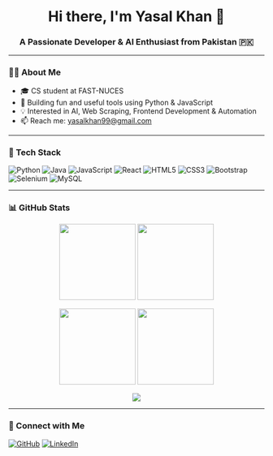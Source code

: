 <h1 align="center">Hi there, I'm Yasal Khan 👋</h1>
<h3 align="center">A Passionate Developer & AI Enthusiast from Pakistan 🇵🇰</h3>

---

### 👨‍💻 About Me

- 🎓 CS student at FAST-NUCES  
- 🚀 Building fun and useful tools using Python & JavaScript  
- 💡 Interested in AI, Web Scraping, Frontend Development & Automation  
- 📫 Reach me: yasalkhan99@gmail.com  

---

### 🚀 Tech Stack

![Python](https://img.shields.io/badge/Python-3776AB?style=for-the-badge&logo=python&logoColor=white)
![Java](https://img.shields.io/badge/Java-ED8B00?style=for-the-badge&logo=openjdk&logoColor=white)
![JavaScript](https://img.shields.io/badge/JavaScript-F7DF1E?style=for-the-badge&logo=javascript&logoColor=black)
![React](https://img.shields.io/badge/React-20232A?style=for-the-badge&logo=react&logoColor=61DAFB)
![HTML5](https://img.shields.io/badge/HTML5-E34F26?style=for-the-badge&logo=html5&logoColor=white)
![CSS3](https://img.shields.io/badge/CSS3-1572B6?style=for-the-badge&logo=css3&logoColor=white)
![Bootstrap](https://img.shields.io/badge/Bootstrap-563D7C?style=for-the-badge&logo=bootstrap&logoColor=white)
![Selenium](https://img.shields.io/badge/Selenium-43B02A?style=for-the-badge&logo=selenium&logoColor=white)
![MySQL](https://img.shields.io/badge/MySQL-00000F?style=for-the-badge&logo=mysql&logoColor=white)

---

### 📊 GitHub Stats

<p align="center">
  <img src="https://github-readme-stats.vercel.app/api?username=Yasalkhan99&show_icons=true&theme=radical" height="150" />
  <img src="https://github-readme-stats.vercel.app/api/top-langs/?username=Yasalkhan99&layout=compact&theme=radical" height="150" />
</p>

<p align="center">
  <img src="https://streak-stats.demolab.com/?user=Yasalkhan99&theme=radical" height="150" />
  <img src="https://github-readme-activity-graph.cyclic.app/graph?username=Yasalkhan99&theme=radical" height="150" />
</p>

<p align="center">
  <img src="https://github-profile-trophy.vercel.app/?username=Yasalkhan99&theme=radical&no-frame=true&row=1" />
</p>




---

### 🔗 Connect with Me

[![GitHub](https://img.shields.io/badge/GitHub-000?style=for-the-badge&logo=github&logoColor=white)](https://github.com/Yasalkhan99)
[![LinkedIn](https://img.shields.io/badge/LinkedIn-0077B5?style=for-the-badge&logo=linkedin&logoColor=white)](https://linkedin.com)

